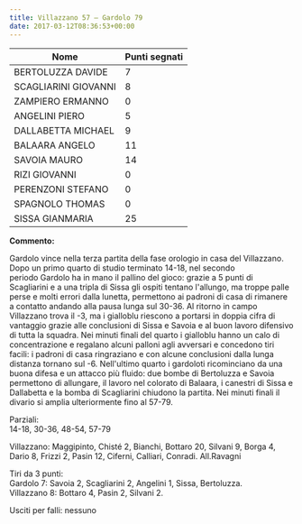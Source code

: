 ```yaml
---
title: Villazzano 57 – Gardolo 79
date: 2017-03-12T08:36:53+00:00
---
```

| **Nome** | **Punti segnati** |
| -------- | ----------------- |
| BERTOLUZZA DAVIDE | 7 |
| SCAGLIARINI GIOVANNI | 8 |
| ZAMPIERO ERMANNO | 0 |
| ANGELINI PIERO | 5 |
| DALLABETTA MICHAEL | 9 |
| BALAARA ANGELO | 11 |
| SAVOIA MAURO | 14 |
| RIZI GIOVANNI | 0 |
| PERENZONI STEFANO | 0 |
| SPAGNOLO THOMAS | 0 |
| SISSA GIANMARIA | 25 |

**Commento:**

Gardolo vince nella terza partita della fase orologio in casa del Villazzano. Dopo un primo quarto di studio terminato 14-18, nel secondo periodo Gardolo ha in mano il pallino del gioco: grazie a 5 punti di Scagliarini e a una tripla di Sissa gli ospiti tentano l'allungo, ma troppe palle perse e molti errori dalla lunetta, permettono ai padroni di casa di rimanere a contatto andando alla pausa lunga sul 30-36. Al ritorno in campo Villazzano trova il -3, ma i gialloblu riescono a portarsi in doppia cifra di vantaggio grazie alle conclusioni di Sissa e Savoia e al buon lavoro difensivo di tutta la squadra. Nei minuti finali del quarto i gialloblu hanno un calo di concentrazione e regalano alcuni palloni agli avversari e concedono tiri facili: i padroni di casa ringraziano e con alcune conclusioni dalla lunga distanza tornano sul -6. Nell'ultimo quarto i gardoloti ricominciano da una buona difesa e un attacco più fluido: due bombe di Bertoluzza e Savoia permettono di allungare, il lavoro nel colorato di Balaara, i canestri di Sissa e Dallabetta e la bomba di Scagliarini chiudono la partita. Nei minuti finali il divario si amplia ulteriormente fino al 57-79.

Parziali:  
14-18, 30-36, 48-54, 57-79

Villazzano: Maggipinto, Chisté 2, Bianchi, Bottaro 20, Silvani 9, Borga 4, Dario 8, Frizzi 2, Pasin 12, Ciferni, Calliari, Conradi. All.Ravagni

Tiri da 3 punti:  
Gardolo 7: Savoia 2, Scagliarini 2, Angelini 1, Sissa, Bertoluzza.  
Villazzano 8: Bottaro 4, Pasin 2, Silvani 2.

Usciti per falli: nessuno